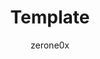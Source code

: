 ---
title: Template
author: zerone0x
pubDatetime: 
slug: 
featured: false
draft: false
tags:
  - 

description:
  ""
---